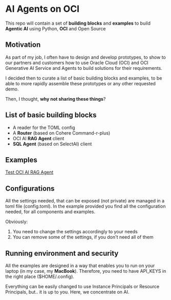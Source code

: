 # AI Agents on OCI
This repo will contain a set of **building blocks** and **examples** 
to build **Agentic AI** using Python, **OCI** and Open Source

## Motivation
As part of my job, I often have to design and develop prototypes, to show to our partners
and customers how to use Oracle Cloud (OCI) and OCI Generative AI Service and Agents to build
solutions for their requirements.

I decided then to curate a list of basic building blocks and examples, to be able to more rapidly
assemble these prototypes or any other requested demo.

Then, I thought, **why not sharing these things**?

## List of basic building blocks
* A reader for the TOML config
* A **Router** (based on Cohere Command-r-plus)
* OCI AI **RAG Agent** client
* **SQL Agent** (based on SelectAI) client

## Examples
[Test OCI AI RAG Agent](./test_oci_rag_agent.py)

## Configurations
All the settings needed, that can be exposed (not private) are managed in a toml file (config.toml). In the example provided you find all the configuration needed, for all components and examples.

Obviously:
1. You need to change the settings accordingly to your needs
2. You can remove some of the settings, if you don't need all of them

## Running environment and security
All the examples are designed in a way that enables you to run on your laptop (in my case, my **MacBook**). Therefore, you need to have API_KEYS in the right place ($HOME/.config).

Everything can be easily changed to use Instance Principals or Resource Principals, but.. it is up to you. Here, we concentrate on AI.



